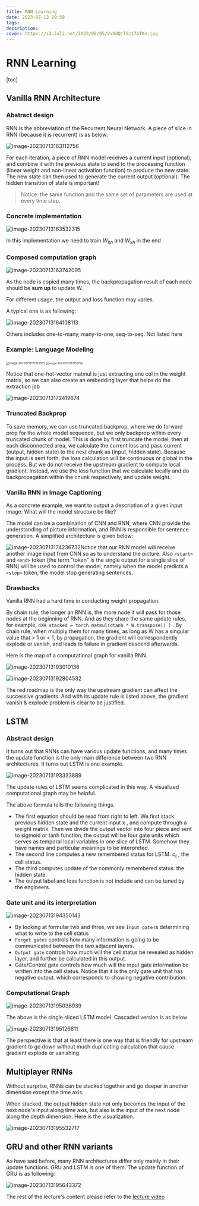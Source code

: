 ```yaml
---
title: RNN Learning
date: 2023-07-13 19:59
tags: 
decsription:
cover: https://s2.loli.net/2023/08/05/VvOdQjlSz17bTKn.jpg
---
```


# RNN Learning

[toc]

## Vanilla RNN Architecture

### Abstract design

RNN is the abbreviation of the Recurrent Neural Network. A piece of slice in RNN (because it is recurrent) is as below:

![image-20230713163112756](https://s2.loli.net/2023/07/13/MxQiVal6FwgA5UW.png)

For each iteration, a piece of RNN model receives a current input (optional), and combine it with the previous state to send to the processing function (linear weight and non-linear activation function) to produce the new state. The new state can then used to generate the current output (optional). The hidden transition of state is important!

> Notice: the same function and the same set of parameters are used at every time step.

### Concrete implementation

![image-20230713163532315](https://s2.loli.net/2023/07/13/uWkJLs7gwoqxRPl.png)

In this implementation we need to train $W_{hh}$ and $W_{xh}$ in the end

### Composed computation graph

![image-20230713163742095](https://s2.loli.net/2023/07/13/L7IkSsDp48RQB1H.png)

As the node is copied many times, the backpropagation result of each node should be **sum up** to update W.

For different usage, the output and loss function may varies.

A typical one is as following:

![image-20230713164108113](https://s2.loli.net/2023/07/13/FI8xLDkUbM6Oaz5.png)

Others includes one-to-many, many-to-one, seq-to-seq. Not listed here

### Example: Language Modeling

<img src="https://s2.loli.net/2023/07/13/q9LA3yZuiF6NBbE.png" alt="image-20230713172122501" style="zoom:53%;" />

<img src="https://s2.loli.net/2023/07/13/RsCbAlucYBXvHf1.png" alt="image-20230713172152754" style="zoom:50%;" />

Notice that one-hot-vector matmul is just extracting one col in the weight matrix, so we can also create an embedding layer that helps do the extraction job

![image-20230713172419674](https://s2.loli.net/2023/07/13/f1jWx6mOGCQn5Yt.png)



### Truncated Backprop

To save memory, we can use truncated backprop, where we do forward prop for the whole model sequence, but we only backprop within every truncated chunk of model. This is done by first truncate the model, then at each disconnected area, we calculate the current loss and pass current (output, hidden state) to the next chunk as (input, hidden state). Because the input is sent forth, the loss calculation will be continuous or global in the process. But we do not receive the upstream gradient to compute local gradient. Instead, we use the loss function that we calculate locally and do backpropagation within the chunk respectively, and update weight.



### Vanilla RNN in Image Captioning

As a concrete example, we want to output a description of a given input image. What will the model structure be like?

The model can be a combination of CNN and RNN, where CNN provide the understanding of picture information, and RNN is responsible for sentence generation. A simplified architecture is given below:

![image-20230713174236732](https://s2.loli.net/2023/07/13/asrPMhojpGv43iz.png)Notice that our RNN model will receive another image input from CNN so as to understand the picture. Also `<start>` and `<end>` token (the term "token" is the single output for a single slice of RNN) will be used to control the model, namely when the model predicts a `<stop>` token, the model stop generating sentences.

### Drawbacks

Vanilla RNN had a hard time in conducting weight propagation.

By chain rule, the longer an RNN is, the more node it will pass for those nodes at the beginning of RNN. And as they share the same update rules, for example, `dXH_stacked = torch.matmul(dtanh * W.transpose() )`  . By chain rule, when multiply them for many times, as long as W has a singular value that > 1 or < 1, by propagation, the gradient will correspondently explode or vanish, and leads to failure in gradient descend afterwards.

Here is the map of a computational graph for vanilla RNN.

![image-20230713193010136](https://s2.loli.net/2023/07/13/uPvzYKhw3ctIqLU.png)

![image-20230713192804532](https://s2.loli.net/2023/07/13/Rr1oMqaxe7lOhTX.png)

The red roadmap is the only way the upstream gradient can affect the successive gradients. And with its update rule is listed above, the gradient vanish & explode problem is clear to be justified.



## LSTM



### Abstract design

It turns out that RNNs can have various update functions, and many times the update function is the only main difference between two RNN architectures. It turns out LSTM is one example.

![image-20230713193333889](https://s2.loli.net/2023/07/13/feBb6UyajQJMOpz.png)

The update rules of LSTM seems complicated in this way. A visualized computational graph may be helpful. 

The above formula tells the following things. 

- The first equation should be read from right to left. We first stack previous hidden state and the current input x , and compute through a weight matrix. Then we divide the output vector into four piece and sent to sigmoid or tanh function, the output will be four gate units which serves as temporal local variables in one slice of LSTM. Somehow they have names and particular meanings to be interpreted. 
- The second line computes a new remembered status for LSTM: $c_t$ , the cell status.
- The third computes update of the commonly remembered status: the hidden state.
- The output label and loss function is not include and can be tuned by the engineers.

### Gate unit and its interpretation

![image-20230713194350143](https://s2.loli.net/2023/07/13/B2LuJvozVf4XtHC.png)

- By looking at formular two and three, we see `Input gate` is determining what to write to the cell status
- `Forget gates` controls how many information is going to be communicated between the two adjacent layers.
- `Output gate` controls how much will the cell status be revealed as hidden layer, and further be calculated in this output.
- Gate/Control gate controls how much will the input gate information be written into the cell status. Notice that it is the only gate unit that has negative output. which corresponds to showing negative contribution.

### Computational Graph

![image-20230713195038939](https://s2.loli.net/2023/07/13/DUoCPRhrjXstk6Z.png)

The above is the single sliced LSTM model. Cascaded version is as below

![image-20230713195126611](https://s2.loli.net/2023/07/13/QTwL936UtFdXRgS.png)

The perspective is that at least there is one way that is friendly for upstream gradient to go down without much duplicating calculation that cause gradient explode or vanishing.



## Multiplayer RNNs



Without surprise, RNNs can be stacked together and go deeper in another dimension except the time axis.

When stacked, the output hidden state not only becomes the input of the next node's input along time axis, but also is the input of the next node along the depth dimension. Here is the visualization.

![image-20230713195532717](https://s2.loli.net/2023/07/13/fswehOD2BHYjSoP.png)



## GRU and other RNN variants



As have said before, many RNN architectures differ only mainly in their update functions. GRU and LSTM is one of them. The update function of GRU is as following:

![image-20230713195643372](https://s2.loli.net/2023/07/13/JPA5lGBrIVzMHUp.png)

The rest of the lecture's content please refer to the [lecture video](https://www.bilibili.com/video/BV13P4y1t7gM?p=12&vd_source=00355efe0351e2621dcdd848ff6cfa0b)

